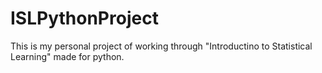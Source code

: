 # ISLPythonProject

This is my personal project of working through "Introductino to Statistical Learning" made for python.
